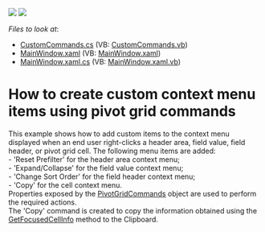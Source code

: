 <!-- default badges list -->
[![](https://img.shields.io/badge/Open_in_DevExpress_Support_Center-FF7200?style=flat-square&logo=DevExpress&logoColor=white)](https://supportcenter.devexpress.com/ticket/details/E4720)
[![](https://img.shields.io/badge/📖_How_to_use_DevExpress_Examples-e9f6fc?style=flat-square)](https://docs.devexpress.com/GeneralInformation/403183)
<!-- default badges end -->
<!-- default file list -->
*Files to look at*:

* [CustomCommands.cs](./CS/DXPivotGrid_CustomContextMenu/CustomCommands.cs) (VB: [CustomCommands.vb](./VB/DXPivotGrid_CustomContextMenu/CustomCommands.vb))
* [MainWindow.xaml](./CS/DXPivotGrid_CustomContextMenu/MainWindow.xaml) (VB: [MainWindow.xaml](./VB/DXPivotGrid_CustomContextMenu/MainWindow.xaml))
* [MainWindow.xaml.cs](./CS/DXPivotGrid_CustomContextMenu/MainWindow.xaml.cs) (VB: [MainWindow.xaml.vb](./VB/DXPivotGrid_CustomContextMenu/MainWindow.xaml.vb))
<!-- default file list end -->
# How to create custom context menu items using pivot grid commands


<p>This example shows how to add custom items to the context menu displayed when an end user right-clicks a header area, field value, field header, or pivot grid cell. The following menu items are added:<br />
- 'Reset Prefilter' for the header area context menu;<br />
- 'Expand/Collapse' for the field value context menu;<br />
- 'Change Sort Order' for the field header context menu;<br />
- 'Copy' for the cell context menu.<br />
Properties exposed by the <a href="http://documentation.devexpress.com/#wpf/clsDevExpressXpfPivotGridPivotGridCommandstopic"><u>PivotGridCommands</u></a> object are used to perform the required actions.<br />
The 'Copy' command is created to copy the information obtained using the <a href="http://documentation.devexpress.com/#WindowsForms/DevExpressXtraPivotGridPivotGridCells_GetFocusedCellInfotopic"><u>GetFocusedCellInfo</u></a> method to the Clipboard.</p>

<br/>


